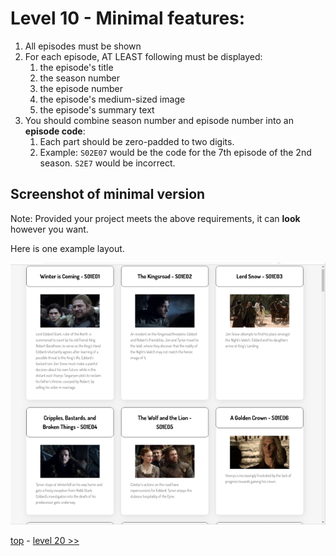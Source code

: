 # Level 10 - Minimal features:

1. All episodes must be shown
1. For each episode, AT LEAST following must be displayed:
   1. the episode's title
   1. the season number
   1. the episode number
   1. the episode's medium-sized image
   1. the episode's summary text
1. You should combine season number and episode number into an **episode code**:
   1. Each part should be zero-padded to two digits.
   1. Example: `S02E07` would be the code for the 7th episode of the 2nd season. `S2E7` would be incorrect.

## Screenshot of minimal version

Note: Provided your project meets the above requirements, it can **look** however you want.

Here is one example layout.

![Example Screenshot](./example-screenshots/example-level-1.png)

[top](./readme.md) - [level 20 >>](./level-20.md)
